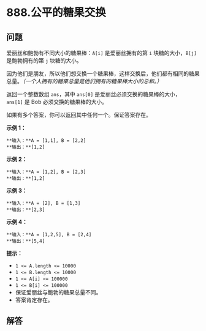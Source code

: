 # 888.公平的糖果交换

## 问题

爱丽丝和鲍勃有不同大小的糖果棒：`A[i]` 是爱丽丝拥有的第 `i` 块糖的大小，`B[j]` 是鲍勃拥有的第 `j` 块糖的大小。

因为他们是朋友，所以他们想交换一个糖果棒，这样交换后，他们都有相同的糖果总量。*（一个人拥有的糖果总量是他们拥有的糖果棒大小的总和。）*

返回一个整数数组 `ans`，其中 `ans[0]` 是爱丽丝必须交换的糖果棒的大小，`ans[1]` 是 Bob 必须交换的糖果棒的大小。

如果有多个答案，你可以返回其中任何一个。保证答案存在。

**示例 1：**

```
**输入：**A = [1,1], B = [2,2]
**输出：**[1,2]

```

**示例 2：**

```
**输入：**A = [1,2], B = [2,3]
**输出：**[1,2]

```

**示例 3：**

```
**输入：**A = [2], B = [1,3]
**输出：**[2,3]

```

**示例 4：**

```
**输入：**A = [1,2,5], B = [2,4]
**输出：**[5,4]

```

**提示：**

* `1 <= A.length <= 10000`
* `1 <= B.length <= 10000`
* `1 <= A[i] <= 100000`
* `1 <= B[i] <= 100000`
* 保证爱丽丝与鲍勃的糖果总量不同。
* 答案肯定存在。



## 解答

